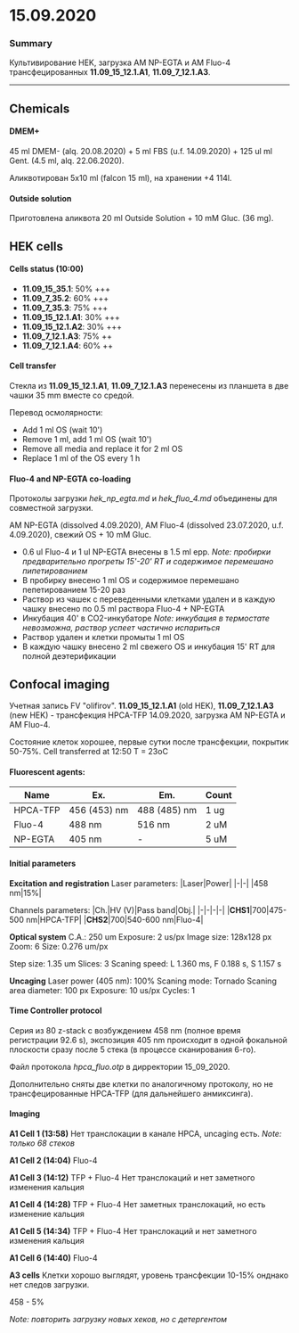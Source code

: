 15.09.2020
==========

### Summary 
Культивирование HEK, загрузка AM NP-EGTA и AM Fluo-4 трансфецированных **11.09_15_12.1.A1**, **11.09_7_12.1.A3**.

---

## Chemicals
#### DMEM+
45 ml DMEM- (alq. 20.08.2020) + 5 ml FBS (u.f. 14.09.2020) + 125 ul ml Gent. (4.5 ml, alq. 22.06.2020).

Аликвотирован 5x10 ml (falcon 15 ml), на хранении +4 114l.

#### Outside solution
Приготовлена аликвота 20 ml Outside Solution + 10 mM Gluc. (36 mg).


## HEK cells
#### Cells status (10:00)
- **11.09_15_35.1**: 50% +++
- **11.09_7_35.2**: 60% +++
- **11.09_7_35.3**: 75% +++
- **11.09_15_12.1.A1**: 30% +++
- **11.09_15_12.1.A2**: 30% +++
- **11.09_7_12.1.A3**: 75% ++
- **11.09_7_12.1.A4**: 60% ++

#### Cell transfer 
Стекла из **11.09_15_12.1.A1**, **11.09_7_12.1.A3** перенесены из планшета в две чашки 35 mm вместе со средой.

Перевод осмолярности:
- Add 1 ml OS (wait 10')
- Remove 1 ml, add 1 ml OS (wait 10')
- Remove all media and replace it for 2 ml OS
- Replace 1 ml of the OS every 1 h

#### Fluo-4 and NP-EGTA co-loading
Протоколы загрузки *hek_np_egta.md* и *hek_fluo_4.md* объединены для совместной загрузки.

AM NP-EGTA (dissolved 4.09.2020), AM Fluo-4 (dissolved 23.07.2020, u.f. 4.09.2020), свежий OS + 10 mM Gluc.

- 0.6 ul Fluo-4 и 1 ul NP-EGTA внесены в 1.5 ml epp.
*Note: пробирки предварительно прогреты 15'-20' RT и содержимое перемешано пипетированием*
- В пробирку внесено 1 ml OS и содержимое перемешано пепетированием 15-20 раз
- Раствор из чашек с переведенными клетками удален и в каждую чашку внесено по 0.5 ml раствора Fluo-4 + NP-EGTA
- Инкубация 40' в CO2-инкубаторе
*Note: инкубация в термостате невозможна, раствор успеет частично испариться*
- Раствор удален и клетки промыты 1 ml OS
- В каждую чашку внесено 2 ml свежего OS и инкубация 15' RT для полной деэтерификации


## Confocal imaging
Учетная запись FV "olifirov".
 **11.09_15_12.1.A1** (old HEK), **11.09_7_12.1.A3** (new HEK) - трансфекция HPCA-TFP 14.09.2020, загрузка AM NP-EGTA и AM Fluo-4.

Состояние клеток хорошее, первые сутки после трансфекции, покрытик 50-75%.
Cell transferred at 12:50
T = 23oC

#### Fluorescent agents:
|Name|Ex.|Em.|Count|
|-|-|-|-|
|HPCA-TFP|456 (453) nm|488 (485) nm|1 ug|
|Fluo-4|488 nm|516 nm|2 uM|
|NP-EGTA|405 nm|-|5 uM|

#### Initial parameters 
**Excitation and registration**
Laser parameters:
|Laser|Power|
|-|-|
|458 nm|15%|

Channels parameters:
|Ch.|HV (V)|Pass band|Obj.|
|-|-|-|-|
|**CHS1**|700|475-500 nm|HPCA-TFP|
|**CHS2**|700|540-600 nm|Fluo-4|


**Optical system**
C.A.: 250 um
Exposure: 2 us/px
Image size: 128x128 px
Zoom: 6
Size: 0.276 um/px

Step size: 1.35 um
Slices: 3
Scaning speed: L 1.360 ms, F 0.188 s, S 1.157 s

**Uncaging**
Laser power (405 nm): 100%
Scaning mode: Tornado
Scaning area diameter: 100 px
Exposure: 10 us/px
Cycles: 1

#### Time Controller protocol
Серия из 80 z-stack с возбуждением 458 nm (полное время регистрации 92.6 s), экспозиция 405 nm происходит в одной фокальной плоскости сразу после 5 стека (в процессе сканирования 6-го).

Файл протокола *hpca_fluo.otp* в дирректории 15_09_2020.

Дополнительно сняты две клетки по аналогичному протоколу, но не трансфецированные HPCA-TFP (для дальнейшего анмиксинга).

#### Imaging

**A1 Cell 1 (13:58)**
Нет транслокации в канале HPCA, uncaging есть.
*Note: только 68 стеков*

**A1 Cell 2 (14:04)**
Fluo-4

**A1 Cell 3 (14:12)**
TFP + Fluo-4
Нет транслокаций и нет заметного изменения кальция

**A1 Cell 4 (14:28)**
TFP + Fluo-4
Нет заметных транслокаций, но есть изменение кальция

**A1 Cell 5 (14:34)**
TFP + Fluo-4
Нет транслокаций и нет заметного изменения кальция

**A1 Cell 6 (14:40)**
Fluo-4


**A3 cells**
Клетки хорошо выглядят, уровень трансфекции 10-15% онднако нет следов загрузки.

458 - 5%

*Note: повторить загрузку новых хеков, но с детергентом*
